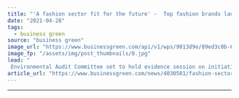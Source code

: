 ```yaml
---
title: "'A fashion sector fit for the future' -  Top fashion brands launch Textiles 2030 climate initiative"
date: "2021-04-28"
tags: 
  - business green
source: "business green"
image_url: "https://www.businessgreen.com/api/v1/wps/9013d9e/89ed3c0b-61f1-4834-b99c-3393b350e5de/6/shopping-high-street-oxford-street-2-185x114.jpg"
image_fp: "/assets/img/post_thumbnails/8.jpg"
lead: "
 Environmental Audit Committee set to hold evidence session on initiative this afternoon, days after government confirms it is considering a new clothing trade adjudicator ..."
article_url: "https://www.businessgreen.com/news/4030501/fashion-sector-fit-future-fashion-brands-launch-textiles-2030-climate-initiative"
---
```


---
